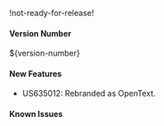 !not-ready-for-release!

#### Version Number
${version-number}

#### New Features
- US635012: Rebranded as OpenText.

#### Known Issues
